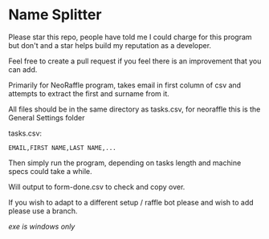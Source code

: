 # Name Splitter
Please star this repo, people have told me I could charge for this program but don't and a star helps build my reputation as a developer.


Feel free to create a pull request if you feel there is an improvement that you can add.


Primarily for NeoRaffle program, takes email in first column of csv and attempts to extract the first and surname from it.


All files should be in the same directory as tasks.csv, for neoraffle this is the General Settings folder

tasks.csv:

```EMAIL,FIRST NAME,LAST NAME,...```

Then simply run the program, depending on tasks length and machine specs could take a while.

Will output to form-done.csv to check and copy over.

If you wish to adapt to a different setup / raffle bot please and wish to add please use a branch.

*exe is windows only*
